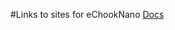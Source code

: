 #Links to sites for eChookNano
[Docs](https://docs.google.com/document/d/12MMUZwj4w5DUC1TnJMnzvs-AOBMiBQhTdfGyMm6rY0o/)
